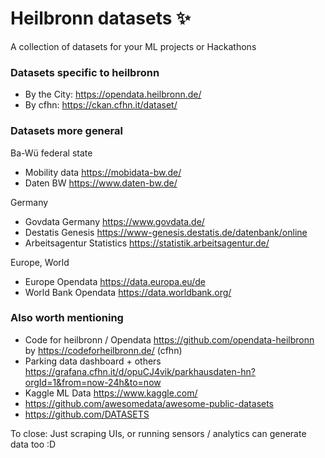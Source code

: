 # Heilbronn datasets ✨

A collection of datasets for your ML projects or Hackathons

### Datasets specific to heilbronn

- By the City: https://opendata.heilbronn.de/
- By cfhn: https://ckan.cfhn.it/dataset/

### Datasets more general

Ba-Wü federal state

- Mobility data https://mobidata-bw.de/
- Daten BW https://www.daten-bw.de/

Germany

- Govdata Germany https://www.govdata.de/
- Destatis Genesis https://www-genesis.destatis.de/datenbank/online
- Arbeitsagentur Statistics https://statistik.arbeitsagentur.de/

Europe, World

- Europe Opendata https://data.europa.eu/de
- World Bank Opendata https://data.worldbank.org/

### Also worth mentioning

- Code for heilbronn / Opendata https://github.com/opendata-heilbronn by https://codeforheilbronn.de/ (cfhn)
- Parking data dashboard + others https://grafana.cfhn.it/d/opuCJ4vik/parkhausdaten-hn?orgId=1&from=now-24h&to=now
- Kaggle ML Data https://www.kaggle.com/
- https://github.com/awesomedata/awesome-public-datasets
- https://github.com/DATASETS

To close: Just scraping UIs, or running sensors / analytics can generate data too :D
